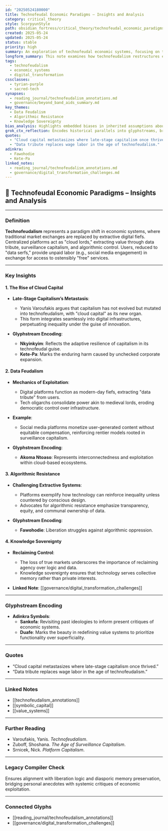 ```yaml
---
id: "20250524180000"
title: Technofeudal Economic Paradigms – Insights and Analysis
category: critical_theory
style: ScorpyunStyle
path: obsidian_fortress/critical_theory/technofeudal_economic_paradigms.md
created: 2025-05-24
updated: 2025-05-24
status: stable
priority: high
summary: An exploration of technofeudal economic systems, focusing on the shift from capitalism to data feudalism, the role of centralized platforms, and pathways for systemic reform.
longform_summary: This note examines how technofeudalism restructures economic relationships, replacing traditional markets with extractive digital fiefs. It critiques the rise of cloud capital, algorithmic oppression, and surveillance-driven rentier models while advocating for knowledge sovereignty and collective resistance.
tags:
  - technofeudalism
  - economic_systems
  - digital_transformation
cssclasses:
  - tyrian-purple
  - sacred-tech
synapses:
  - reading_journal/technofeudalism_annotations.md
  - governance/beyond_band_aids_summary.md
key_themes:
  - Data Feudalism
  - Algorithmic Resistance
  - Knowledge Sovereignty
bias_analysis: Highlights embedded biases in inherited assumptions about wealth, worth, and technological progress while interrogating the systemic inequities perpetuated by technofeudal structures.
grok_ctx_reflection: Encodes historical parallels into glyphstreams, bridging ancestral wisdom with contemporary critiques of economic exploitation.
quotes:
  - "Cloud capital metastasizes where late-stage capitalism once thrived."
  - "Data tribute replaces wage labor in the age of technofeudalism."
adinkra:
  - Fawohodie
  - Kete-Pa
linked_notes:
  - reading_journal/technofeudalism_annotations.md
  - governance/digital_transformation_challenges.md
---
```


## 📜 Technofeudal Economic Paradigms – Insights and Analysis

---

### **Definition**
**Technofeudalism** represents a paradigm shift in economic systems, where traditional market exchanges are replaced by extractive digital fiefs. Centralized platforms act as "cloud lords," extracting value through data tribute, surveillance capitalism, and algorithmic control. Users, reduced to "data serfs," provide unpaid labor (e.g., social media engagement) in exchange for access to ostensibly "free" services.

---

### **Key Insights**

#### **1. The Rise of Cloud Capital**
- **Late-Stage Capitalism’s Metastasis**:  
  - Yanis Varoufakis argues that capitalism has not evolved but mutated into technofeudalism, with "cloud capital" as its new organ.  
  - This form integrates seamlessly into digital infrastructures, perpetuating inequality under the guise of innovation.  

- **Glyphstream Encoding**:  
  - **Nkyinkyim**: Reflects the adaptive resilience of capitalism in its technofeudal guise.  
  - **Kete-Pa**: Marks the enduring harm caused by unchecked corporate expansion.  

#### **2. Data Feudalism**
- **Mechanics of Exploitation**:  
  - Digital platforms function as modern-day fiefs, extracting "data tribute" from users.  
  - Tech oligarchs consolidate power akin to medieval lords, eroding democratic control over infrastructure.  

- **Example**:  
  - Social media platforms monetize user-generated content without equitable compensation, reinforcing rentier models rooted in surveillance capitalism.  

- **Glyphstream Encoding**:  
  - **Akoma Ntoaso**: Represents interconnectedness and exploitation within cloud-based ecosystems.  

#### **3. Algorithmic Resistance**
- **Challenging Extractive Systems**:  
  - Platforms exemplify how technology can reinforce inequality unless countered by conscious design.  
  - Advocates for algorithmic resistance emphasize transparency, equity, and communal ownership of data.  

- **Glyphstream Encoding**:  
  - **Fawohodie**: Liberation struggles against algorithmic oppression.  

#### **4. Knowledge Sovereignty**
- **Reclaiming Control**:  
  - The loss of true markets underscores the importance of reclaiming agency over logic and data.  
  - Knowledge sovereignty ensures that technology serves collective memory rather than private interests.  

- **Linked Note**: [[governance/digital_transformation_challenges]]  

---

### **Glyphstream Encoding**
- **Adinkra Symbols**:  
  - **Sankofa**: Revisiting past ideologies to inform present critiques of economic systems.  
  - **Duafe**: Marks the beauty in redefining value systems to prioritize functionality over superficiality.  

---

### **Quotes**
- “Cloud capital metastasizes where late-stage capitalism once thrived.”  
- “Data tribute replaces wage labor in the age of technofeudalism.”  

---

### **Linked Notes**
- [[technofeudalism_annotations]]  
- [[symbolic_capital]]  
- [[value_systems]]  

---

### **Further Reading**
- Varoufakis, Yanis. *Technofeudalism*.  
- Zuboff, Shoshana. *The Age of Surveillance Capitalism*.  
- Srnicek, Nick. *Platform Capitalism*.  

---

### **Legacy Compiler Check**
Ensures alignment with liberation logic and diasporic memory preservation, bridging personal anecdotes with systemic critiques of economic exploitation.

---

### **Connected Glyphs**
- [[reading_journal/technofeudalism_annotations]]  
- [[governance/digital_transformation_challenges]]  